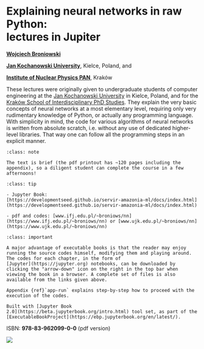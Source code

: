 <!-- #region -->
# Explaining neural networks in raw Python: <br> lectures in Jupiter


[**Wojciech Broniowski**](https://www.ujk.edu.pl/~broniows)

[**Jan Kochanowski University**](https://www.ujk.edu.pl), Kielce, Poland, and

[**Institute of Nuclear Physics PAN**](https://www.ifj.edu.pl), Kraków

<!-- #endregion -->

These lectures were originally given to undergraduate students of computer engineering at the [Jan Kochanowski University](https://www.ujk.edu.pl) in Kielce, Poland, and for
the [Kraków School of Interdisciplinary PhD Studies](https://kisd.ifj.edu.pl/news/). They explain the very basic concepts of neural networks at a most elementary level, requiring only very rudimentary knowledge of Python, or actually any programming language. With simplicity in mind, the code for various algorithms of neural networks is written from absolute scratch, i.e. without any use of dedicated higher-level libraries. That way one can follow all the programming steps in an explicit manner.

```{admonition} Brevity
:class: note

The text is brief (the pdf printout has ~120 pages including the appendix), so a diligent student can complete the course in a few afternoons!
```


```{admonition} Links
:class: tip

- Jupyter Book: 
[https://developmentseed.github.io/servir-amazonia-ml/docs/index.html](https://developmentseed.github.io/servir-amazonia-ml/docs/index.html)

- pdf and codes: [www.ifj.edu.pl/~broniows/nn](https://www.ifj.edu.pl/~broniows/nn) or [www.ujk.edu.pl/~broniows/nn](https://www.ujk.edu.pl/~broniows/nn)

```


```{admonition} How to use the book codes
:class: important

A major advantage of executable books is that the reader may enjoy running the source codes himself, modifying them and playing around. 
The codes for each chapter, in the form of 
[Jupyter](https://jupyter.org) notebooks, can be downloaded by clicking the "arrow-down" icon on the right in the top bar when viewing the book in a browser. A complete set of files is also available from the links given above.

Appendix {ref}`app-run` explains step-by-step how to proceed with the execution of the codes.
```


```{admonition} $~$
Built with [Jupyter Book
2.0](https://beta.jupyterbook.org/intro.html) tool set, as part of the
[ExecutableBookProject](https://ebp.jupyterbook.org/en/latest/).  
```



ISBN: **978-83-962099-0-0** (pdf version) 

![](images/barcode.png)

